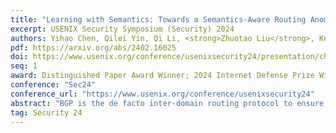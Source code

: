 ```yaml
---
title: "Learning with Semantics: Towards a Semantics-Aware Routing Anomaly Detection System"
excerpt: USENIX Security Symposium (Security) 2024
authors: Yihao Chen, Qilei Yin, Qi Li, <strong>Zhuotao Liu</strong>, Ke Xu, Mingwei Xu, Ziqian Liu, Jianping Wu
pdf: https://arxiv.org/abs/2402.16025
doi: https://www.usenix.org/conference/usenixsecurity24/presentation/chen-yihao
seq: 1
award: Distinguished Paper Award Winner; 2024 Internet Defense Prize Winner
conference: "Sec24"
conference_url: "https://www.usenix.org/conference/usenixsecurity24"
abstract: "BGP is the de facto inter-domain routing protocol to ensure global connectivity of the Internet. However, various reasons, such as deliberate attacks or misconfigurations, could cause BGP routing anomalies. Traditional methods for BGP routing anomaly detection require significant manual investigation of routes by network operators. Although machine learning has been applied to automate the process, prior arts typically impose significant training overhead (such as large-scale data labeling and feature crafting), and only produce uninterpretable results. To address these limitations, this paper presents a routing anomaly detection system centering around a novel network representation learning model named BEAM. The core design of BEAM is to accurately learn the unique properties (defined as routing role) of each Autonomous System (AS) in the Internet by incorporating BGP semantics. As a result, routing anomaly detection, given BEAM, is reduced to a matter of discovering unexpected routing role churns upon observing new route announcements. We implement a prototype of our routing anomaly detection system and extensively evaluate its performance. The experimental results, based on 18 real-world RouteViews datasets containing over 11 billion route announcement records, demonstrate that our system can detect all previously-confirmed routing anomalies, while only introducing at most five false alarms every 180 million route announcements. We also deploy our system at a large ISP to perform real-world detection for one month. During the course of deployment, our system detects 497 true anomalies in the wild with an average of only 1.65 false alarms per day."
tag: Security 24
---
```

